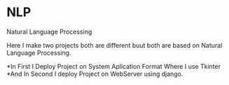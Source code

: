 # NLP
Natural Language Processing

Here I make two projects both are different buut both are based on Natural Language Processing.

*In First I Deploy Project on System Aplication Format Where I use Tkinter
*And In Second I deploy Project on WebServer using django.

